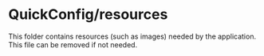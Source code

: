 # QuickConfig/resources

This folder contains resources (such as images) needed by the application. This file can
be removed if not needed.

